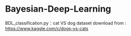 # Bayesian-Deep-Learning
BDL_classification.py：cat VS dog
dataset download from : https://www.kaggle.com/c/dogs-vs-cats
